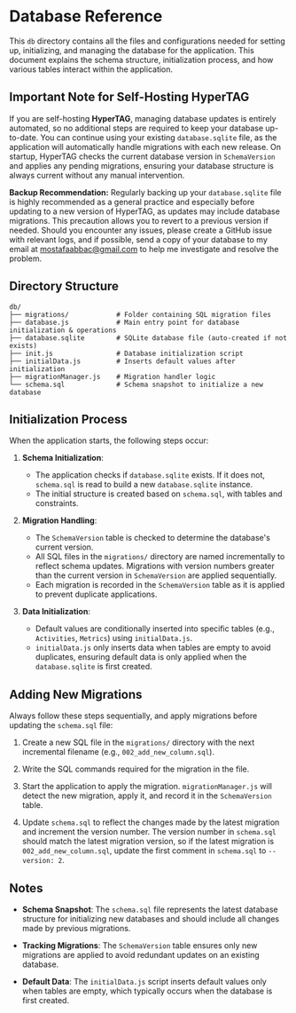 # Database Reference

This `db` directory contains all the files and configurations needed for setting up, initializing, and managing the database for the application. This document explains the schema structure, initialization process, and how various tables interact within the application.

## Important Note for Self-Hosting HyperTAG

If you are self-hosting **HyperTAG**, managing database updates is entirely automated, so no additional steps are required to keep your database up-to-date. You can continue using your existing `database.sqlite` file, as the application will automatically handle migrations with each new release. On startup, HyperTAG checks the current database version in `SchemaVersion` and applies any pending migrations, ensuring your database structure is always current without any manual intervention.

**Backup Recommendation:** Regularly backing up your `database.sqlite` file is highly recommended as a general practice and especially before updating to a new version of HyperTAG, as updates may include database migrations. This precaution allows you to revert to a previous version if needed. Should you encounter any issues, please create a GitHub issue with relevant logs, and if possible, send a copy of your database to my email at mostafaabbac@gmail.com to help me investigate and resolve the problem.

## Directory Structure

```
db/
├── migrations/            # Folder containing SQL migration files
├── database.js            # Main entry point for database initialization & operations
├── database.sqlite        # SQLite database file (auto-created if not exists)
├── init.js                # Database initialization script
├── initialData.js         # Inserts default values after initialization
├── migrationManager.js    # Migration handler logic
└── schema.sql             # Schema snapshot to initialize a new database
```

## Initialization Process

When the application starts, the following steps occur:

1.  **Schema Initialization**:

    - The application checks if `database.sqlite` exists. If it does not, `schema.sql` is read to build a new `database.sqlite` instance.
    - The initial structure is created based on `schema.sql`, with tables and constraints.

2.  **Migration Handling**:

    - The `SchemaVersion` table is checked to determine the database's current version.
    - All SQL files in the `migrations/` directory are named incrementally to reflect schema updates. Migrations with version numbers greater than the current version in `SchemaVersion` are applied sequentially.
    - Each migration is recorded in the `SchemaVersion` table as it is applied to prevent duplicate applications.

3.  **Data Initialization**:

    - Default values are conditionally inserted into specific tables (e.g., `Activities`, `Metrics`) using `initialData.js`.
    - `initialData.js` only inserts data when tables are empty to avoid duplicates, ensuring default data is only applied when the `database.sqlite` is first created.

## Adding New Migrations

Always follow these steps sequentially, and apply migrations before updating the `schema.sql` file:

1.  Create a new SQL file in the `migrations/` directory with the next incremental filename (e.g., `002_add_new_column.sql`).

2.  Write the SQL commands required for the migration in the file.

3.  Start the application to apply the migration. `migrationManager.js` will detect the new migration, apply it, and record it in the `SchemaVersion` table.

4.  Update `schema.sql` to reflect the changes made by the latest migration and increment the version number. The version number in `schema.sql` should match the latest migration version, so if the latest migration is `002_add_new_column.sql`, update the first comment in `schema.sql` to `-- version: 2`.

## Notes

- **Schema Snapshot**: The `schema.sql` file represents the latest database structure for initializing new databases and should include all changes made by previous migrations.

- **Tracking Migrations**: The `SchemaVersion` table ensures only new migrations are applied to avoid redundant updates on an existing database.

- **Default Data**: The `initialData.js` script inserts default values only when tables are empty, which typically occurs when the database is first created.
